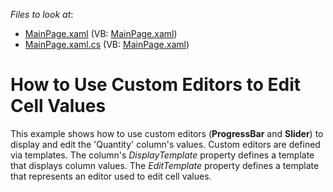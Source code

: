 <!-- default file list -->
*Files to look at*:

* [MainPage.xaml](./CS/CustomCellEditors/MainPage.xaml) (VB: [MainPage.xaml](./VB/CustomCellEditors/MainPage.xaml))
* [MainPage.xaml.cs](./CS/CustomCellEditors/MainPage.xaml.cs) (VB: [MainPage.xaml](./VB/CustomCellEditors/MainPage.xaml))
<!-- default file list end -->
# How to Use Custom Editors to Edit Cell Values


<p>This example shows how to use custom editors (<strong>ProgressBar</strong> and <strong>Slider</strong>) to display and edit the 'Quantity' column's values. Custom editors are defined via templates. The column's <i>DisplayTemplate</i> property defines a template that displays column values. The <i>EditTemplate</i> property defines a template that represents an editor used to edit cell values.</p>

<br/>


